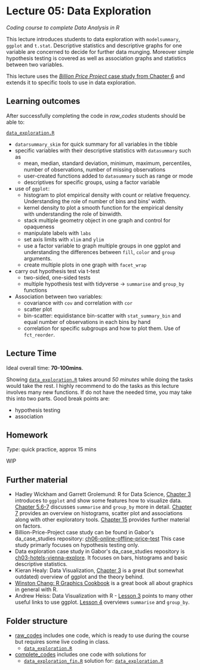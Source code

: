 # Lecture 05: Data Exploration
*Coding course to complete Data Analysis in R*

This lecture introduces students to data exploration with `modelsummary`, `ggplot` and `t.stat`. 
Descriptive statistics and descriptive graphs for one variable are concerned to decide for further data munging.
Moreover simple hypothesis testing is covered as well as association graphs and statistics between two variables.

This lecture uses the [*Billion Price Project* case study from Chapter 6](https://github.com/gabors-data-analysis/da_case_studies/tree/master/ch06-online-offline-price-test) and extends it to specific tools to use in data exploration.


## Learning outcomes
After successfully completing the code in *raw_codes* students should be able to:

[`data_exploration.R`](https://github.com/gabors-data-analysis/da-coding-rstats/blob/main/lecture05-data-exploration/raw_codes/data_exploration.R)
  - `datarsummary_skim` for quick summary for all variables in the tibble
  - specific variables with their descriptive statistics with `datasummary` such as
    - mean, median, standard deviation, minimum, maximum, percentiles, number of observations, number of missing observations
    - user-created functions added to `datasummary` such as range or mode
    - descriptives for specific groups, using a factor variable
  - use of `ggplot`:
    - histogram to plot empirical density with count or relative frequency. Understanding the role of number of bins and bins' width.
    - kernel density to plot a smooth function for the empirical density with understanding the role of binwidth.
    - stack multiple geometry object in one graph and control for opaqueness 
    - manipulate labels with `labs`
    - set axis limits with `xlim` and `ylim`
    - use a factor variable to graph multiple groups in one ggplot and understanding the differences between `fill`, `color` and `group` arguments.
    - create multiple plots in one graph with `facet_wrap`
  - carry out hypothesis test via t-test
    - two-sided, one-sided tests
    - multiple hypothesis test with tidyverse -> `summarise` and `group_by` functions
  - Association between two variables:
    - covariance with `cov` and correlation with `cor`
    - scatter plot
    - bin-scatter: equidistance bin-scatter with `stat_summary_bin` and equal number of observations in each bins by hand
    - correlation for specific subgroups and how to plot them. Use of `fct_reorder`.  

## Lecture Time

Ideal overall time: **70-100mins**.

Showing [`data_exploration.R`](https://github.com/gabors-data-analysis/da-coding-rstats/blob/main/lecture05-data-exploration/raw_codes/data_exploration.R) takes around *50 minutes* while doing the tasks would take the rest.
I highly recommend to do the tasks as this lecture involves many new functions.
If do not have the needed time, you may take this into two parts. Good break points are:
  
  - hypothesis testing
  - association
 

## Homework

*Type*: quick practice, approx 15 mins

WIP

## Further material

  - Hadley Wickham and Garrett Grolemund: R for Data Science, [Chapter 3](https://r4ds.had.co.nz/data-visualisation.html) introduces to `ggplot` and show some features how to visualize data. [Chapter 5.6-7](https://r4ds.had.co.nz/transform.html) discusses `summarise` and `group_by` more in detail. [Chapter 7](https://r4ds.had.co.nz/exploratory-data-analysis.html) provides an overview on histograms, scatter plot and associations along with other exploratory tools. [Chapter 15](https://r4ds.had.co.nz/factors.html) provides further material on factors.
  - Billion-Price-Project case study can be found in Gabor's da_case_studies repository: [ch06-online-offline-price-test](https://github.com/gabors-data-analysis/da_case_studies/tree/master/ch06-online-offline-price-test) This case study primarly focuses on hypothesis testing only.
  - Data exploration case study in Gabor's da_case_studies repository is [ch03-hotels-vienna-explore](https://github.com/gabors-data-analysis/da_case_studies/blob/master/ch03-hotels-vienna-explore/ch03-hotels-vienna-explore.R). It focuses on bars, histograms and basic descriptive statistics.
  - Kieran Healy: Data Visualization, [Chapter 3](https://socviz.co/makeplot.html#makeplot) is a great (but somewhat outdated) overview of ggplot and the theory behind.
  - [Winston Chang: R Graphics Cookbook](https://r-graphics.org/) is a great book all about graphics in general with R.
  - Andrew Heiss: Data Visualization with R - [Lesson 3](https://datavizs21.classes.andrewheiss.com/lesson/03-lesson/) points to many other useful links to use ggplot. [Lesson 4](https://datavizs21.classes.andrewheiss.com/lesson/04-lesson/) overviews `summarise` and `group_by`.


## Folder structure
  
  - [raw_codes](https://github.com/gabors-data-analysis/da-coding-rstats/tree/main/lecture05-data-exploration/raw_codes) includes one code, which is ready to use during the course but requires some live coding in class.
    - [`data_exploration.R`](https://github.com/gabors-data-analysis/da-coding-rstats/tree/main/lecture05-data-exploration/raw_codes/data_exploration.R)
  - [complete_codes](https://github.com/gabors-data-analysis/da-coding-rstats/tree/main/lecture05-data-exploration/complete_codes) includes one code with solutions for
    - [`data_exploration_fin.R`](https://github.com/gabors-data-analysis/da-coding-rstats/tree/main/lecture05-data-exploration/complete_codes/data_exploration_fin.R) solution for: [`data_exploration.R`](https://github.com/gabors-data-analysis/da-coding-rstats/tree/main/lecture05-data-exploration/raw_codes/data_exploration.R)
